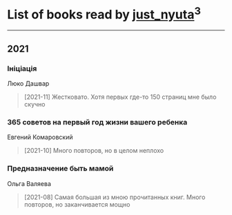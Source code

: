 # List of books read by [just_nyuta](https://www.facebook.com/profile.php?id=10208134766271560)<sup>3</sup>
---

## 2021

### Ініціація
Люко Дашвар
> [2021-11] Жестковато. Хотя первых где-то 150 страниц мне было скучно


### 365 советов на первый год жизни вашего ребенка
Евгений Комаровский
> [2021-10] Много повторов, но в целом неплохо


### Предназначение быть мамой
Ольга Валяева
> [2021-08] Самая большая из мною прочитанных книг. Много повторов, но заканчивается мощно



